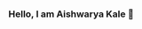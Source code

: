 ### Hello, I am Aishwarya Kale 👋

<!--
**Aishwaryakaleu/Aishwaryakaleu** is a ✨ _special_ ✨ repository because its `README.md` (this file) appears on your GitHub profile.

Here are some ideas to get you started:

- 🔭 I’m currently working on Advance data science projects
- 🌱 I’m currently learning machine learing libreries
- 👯 I’m looking to collaborate on Youtube
- 🤔 I’m looking for help with libreries
- 💬 Ask me about Data Science
- 📫 How to reach me: +4915229327025

-->
